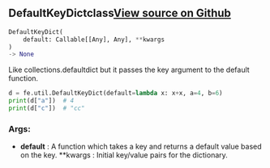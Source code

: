 ## DefaultKeyDict<span class="tag">class</span><a class="sourcelink" href=https://github.com/fastestimator/fastestimator/blob/r1.0/fastestimator/util/util.py/#L454-L473>View source on Github</a>
```python
DefaultKeyDict(
	default: Callable[[Any], Any], **kwargs
)
-> None
```
Like collections.defaultdict but it passes the key argument to the default function.

```python
d = fe.util.DefaultKeyDict(default=lambda x: x+x, a=4, b=6)
print(d["a"])  # 4
print(d["c"])  # "cc"
```


<h3>Args:</h3>

* **default** :  A function which takes a key and returns a default value based on the key.
 **kwargs :  Initial key/value pairs for the dictionary.



